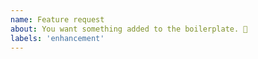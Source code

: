 ```yaml
---
name: Feature request
about: You want something added to the boilerplate. 🎉
labels: 'enhancement'
---
```


<!---
❗️❗️ Also, please consider donating (https://opencollective.com/Foresight-594) ❗️❗️

Donations will ensure the following:

🔨 Long term maintenance of the project
🛣 Progress on the roadmap
🐛 Quick responses to bug reports and help requests
 -->
